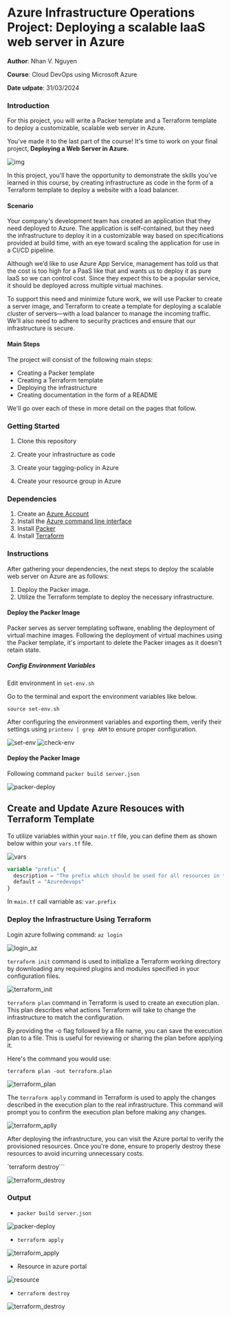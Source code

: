 # Azure Infrastructure Operations Project: Deploying a scalable IaaS web server in Azure

**Author**: Nhan V. Nguyen

**Course**: Cloud DevOps using Microsoft Azure

**Date udpate**: 31/03/2024

### Introduction

For this project, you will write a Packer template and a Terraform template to deploy a customizable, scalable web server in Azure.

You've made it to the last part of the course! It's time to work on your final project, **Deploying a Web Server in Azure.**

![img](./screenshots/course-outline-05.png)

In this project, you'll have the opportunity to demonstrate the skills you've learned in this course, by creating infrastructure as code in the form of a Terraform template to deploy a website with a load balancer.

#### Scenario

Your company's development team has created an application that they need deployed to Azure. The application is self-contained, but they need the infrastructure to deploy it in a customizable way based on specifications provided at build time, with an eye toward scaling the application for use in a CI/CD pipeline.

Although we’d like to use Azure App Service, management has told us that the cost is too high for a PaaS like that and wants us to deploy it as pure IaaS so we can control cost. Since they expect this to be a popular service, it should be deployed across multiple virtual machines.

To support this need and minimize future work, we will use Packer to create a server image, and Terraform to create a template for deploying a scalable cluster of servers—with a load balancer to manage the incoming traffic. We’ll also need to adhere to security practices and ensure that our infrastructure is secure.

#### Main Steps

The project will consist of the following main steps:
- Creating a Packer template
- Creating a Terraform template
- Deploying the infrastructure
- Creating documentation in the form of a README

We'll go over each of these in more detail on the pages that follow.


### Getting Started
1. Clone this repository

2. Create your infrastructure as code

3. Create your tagging-policy in Azure
   
4. Create your resource group in Azure

### Dependencies
1. Create an [Azure Account](https://portal.azure.com) 
2. Install the [Azure command line interface](https://docs.microsoft.com/en-us/cli/azure/install-azure-cli?view=azure-cli-latest)
3. Install [Packer](https://www.packer.io/downloads)
4. Install [Terraform](https://www.terraform.io/downloads.html)

### Instructions
After gathering your dependencies, the next steps to deploy the scalable web server on Azure are as follows:

1. Deploy the Packer image.
2. Utilize the Terraform template to deploy the necessary infrastructure.

#### Deploy the Packer Image

Packer serves as server templating software, enabling the deployment of virtual machine images. Following the deployment of virtual machines using the Packer template, it's important to delete the Packer images as it doesn't retain state.

##### Config Environment Variables 

Edit environment in ```set-env.sh```

Go to the terminal and export the environment variables like below.

```shell
source set-env.sh
```

After configuring the environment variables and exporting them, verify their settings using ```printenv | grep ARM``` to ensure proper configuration.

![set-env](./screenshots/set-env.png)
![check-env](./screenshots/check-env.png)

#### Deploy the Packer Image

Following command ```packer build server.json```

![packer-deploy](./screenshots/packer-deploy.png)

## Create and Update Azure Resouces with Terraform Template

To utilize variables within your `main.tf` file, you can define them as shown below within your `vars.tf` file.

![vars](./screenshots/vars.png)


```terraform
variable "prefix" {
  description = "The prefix which should be used for all resources in this example"
  default = "Azuredevops"
}
```

In `main.tf` call varriable as: `var.prefix`


###  Deploy the Infrastructure Using Terraform

Login azure follwing command: `az login`

![login_az](./screenshots/az-login.png)

`terraform init` command is used to initialize a Terraform working directory by downloading any required plugins and modules specified in your configuration files.

![terraform_init](./screenshots/terraform_init.png)

`terraform plan` command in Terraform is used to create an execution plan. This plan describes what actions Terraform will take to change the infrastructure to match the configuration.

By providing the -o flag followed by a file name, you can save the execution plan to a file. This is useful for reviewing or sharing the plan before applying it.

Here's the command you would use:

```shell
terraform plan -out terraform.plan
```

![terraform_plan](./screenshots/terraform-plan.png)


The ```terraform apply``` command in Terraform is used to apply the changes described in the execution plan to the real infrastructure. This command will prompt you to confirm the execution plan before making any changes.

![terraform_aplly](./screenshots/terraform_apply.png)

After deploying the infrastructure, you can visit the Azure portal to verify the provisioned resources. Once you're done, ensure to properly destroy these resources to avoid incurring unnecessary costs.

`terraform destroy```

![terraform_destroy](./screenshots/terraform_destroy.png)

### Output

- `packer build server.json`

![packer-deploy](./screenshots/packer-deploy.png)

- `terraform apply`

![terraform_apply](./screenshots/terraform_apply_2.png)

- Resource in azure portal

![resource](./screenshots/resoure_af_create.png)

- `terraform destroy`

![terraform_destroy](./screenshots/terraform_destroy2.png)